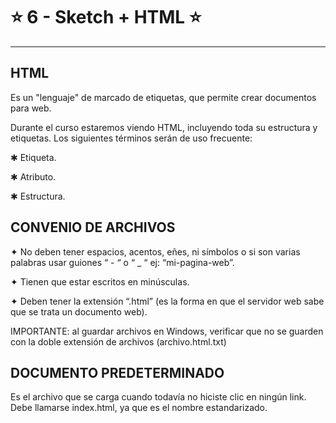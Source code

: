 
# :star: 6 - Sketch + HTML :star:

---


## HTML

Es un "lenguaje" de marcado de etiquetas, que permite crear documentos para web. 

Durante el curso estaremos viendo HTML, incluyendo toda su estructura y etiquetas. 
Los siguientes términos serán de uso frecuente:

✱ Etiqueta.

✱ Atributo.

✱ Estructura.

## CONVENIO DE ARCHIVOS

✦ No deben tener espacios, acentos, eñes, ni símbolos o si son varias palabras usar guiones “ - “ o “ _ “ ej: “mi-pagina-web”.

✦ Tienen que estar escritos en minúsculas.

✦ Deben tener la extensión “.html” (es la forma en que el servidor web sabe que se trata un documento web).

IMPORTANTE: al guardar archivos en Windows, verificar que no se guarden con la doble extensión de archivos (archivo.html.txt)

## DOCUMENTO PREDETERMINADO

Es el archivo que se carga cuando todavía no hiciste clic  en ningún link. Debe llamarse index.html, ya que es el nombre estandarizado. 
